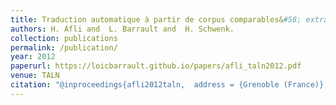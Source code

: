 ```yaml
---
title: Traduction automatique à partir de corpus comparables&#58; extraction de phrases parallèles à partir de données comparables multimodales
authors: H. Afli and  L. Barrault and  H. Schwenk.
collection: publications
permalink: /publication/
year: 2012
paperurl: https://loicbarrault.github.io/papers/afli_taln2012.pdf
venue: TALN
citation: "@inproceedings{afli2012taln,  address = {Grenoble (France)},  author = {H. Afli and  L. Barrault and  H. Schwenk.},  booktitle = {TALN},  category = {ACTN},  city = {Grenoble},  country = {France},  month = {4-8 juin},  title = {Traduction automatique à partir de corpus comparables&#58; extraction de phrases parallèles à partir de données comparables multimodales},  url = {https://loicbarrault.github.io/papers/afli_taln2012.pdf},  year = {2012} }  "
---
```

